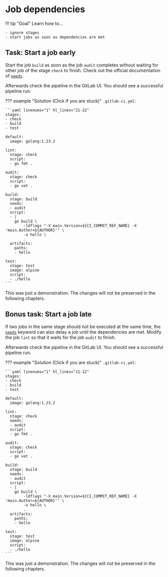 # Job dependencies

!!! tip "Goal"
    Learn how to...

    - ignore stages
    - start jobs as soon as dependencies are met

## Task: Start a job early

Start the job `build` as soon as the job `audit` completes without waiting for other job of the stage `check` to finish. Check out the official documentation of [`needs`](https://docs.gitlab.com/ee/ci/yaml/#needs).

Afterwards check the pipeline in the GitLab UI. You should see a successful pipeline run.

??? example "Solution (Click if you are stuck)"
    `.gitlab-ci.yml`:

    ```yaml linenums="1" hl_lines="21-22"
    stages:
    - check
    - build
    - test

    default:
      image: golang:1.23.2

    lint:
      stage: check
      script:
      - go fmt .

    audit:
      stage: check
      script:
      - go vet .

    build:
      stage: build
      needs:
      - audit
      script:
      - |
        go build \
            -ldflags "-X main.Version=${CI_COMMIT_REF_NAME} -X 'main.Author=${AUTHOR}'" \
            -o hello \
            .
      artifacts:
        paths:
        - hello

    test:
      stage: test
      image: alpine
      script:
      - ./hello
    ```

This was just a demonstration. The changes will not be preserved in the following chapters.

## Bonus task: Start a job late

If two jobs in the same stage should not be executed at the same time, the [`needs`](https://docs.gitlab.com/ee/ci/yaml/#needs) keyword can also delay a job until the dependencies are met. Modify the job `lint` so that it waits for the job `audit` to finish.

Afterwards check the pipeline in the GitLab UI. You should see a successful pipeline run.

??? example "Solution (Click if you are stuck)"
    `.gitlab-ci.yml`:
    
    ```yaml linenums="1" hl_lines="11-12"
    stages:
    - check
    - build
    - test

    default:
      image: golang:1.23.2

    lint:
      stage: check
      needs:
      - audit
      script:
      - go fmt .

    audit:
      stage: check
      script:
      - go vet .

    build:
      stage: build
      needs:
      - audit
      script:
      - |
        go build \
            -ldflags "-X main.Version=${CI_COMMIT_REF_NAME} -X 'main.Author=${AUTHOR}'" \
            -o hello \
            .
      artifacts:
        paths:
        - hello

    test:
      stage: test
      image: alpine
      script:
      - ./hello
    ```

This was just a demonstration. The changes will not be preserved in the following chapters.
